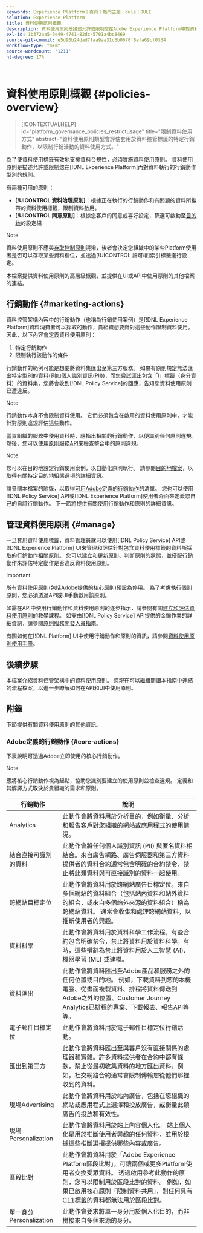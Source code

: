 ```yaml
---
keywords: Experience Platform；首頁；熱門主題；dule；DULE
solution: Experience Platform
title: 資料使用原則概觀
description: 資料使用原則是描述允許或限制您在Adobe Experience Platform中對資料執行的行銷動作型別的規則。
exl-id: 1b372aa5-3e49-4741-82dc-5701a4bc8469
source-git-commit: e5d90b24dad7faa9aa31c3b0670f8efa69cf0334
workflow-type: tm+mt
source-wordcount: '1211'
ht-degree: 17%

---
```


# 資料使用原則概觀 {#policies-overview}

>[!CONTEXTUALHELP]
>id="platform_governance_policies_restrictusage"
>title="限制資料使用方式"
>abstract="資料使用原則類型會評估套用於資料控管標籤的特定行銷動作，以限制行銷活動的資料使用方式。"

為了使資料使用標籤有效地支援資料合規性，必須實施資料使用原則。 資料使用原則是描述允許或限制您在[!DNL Experience Platform]內對資料執行的行銷動作型別的規則。

有兩種可用的原則：

* **[!UICONTROL 資料治理原則]**：根據正在執行的行銷動作和有問題的資料所攜帶的資料使用標籤，限制資料啟用。
* **[!UICONTROL 同意原則]**：根據您客戶的同意或喜好設定，篩選可啟動至[目的地](../../destinations/home.md)的設定檔

>[!NOTE]
>
>資料使用原則不應與[存取控制原則](../../access-control/abac/end-to-end-guide.md#policy)混淆，後者會決定您組織中的某些Platform使用者是否可以存取某些資料欄位，並透過[!UICONTROL 許可權]索引標籤進行設定。

本檔案提供資料使用原則的高層級概觀，並提供在UI或API中使用原則的其他檔案的連結。

## 行銷動作 {#marketing-actions}

資料控管架構內容中的行銷動作（也稱為行銷使用案例）是[!DNL Experience Platform]資料消費者可以採取的動作，貴組織想要針對這些動作限制資料使用。 因此，以下內容會定義資料使用原則：

1. 特定行銷動作
2. 限制執行該動作的條件

行銷動作的範例可能是想要將資料集匯出至第三方服務。 如果有原則規定無法匯出特定型別的資料(例如個人識別資訊(PII))，而您嘗試匯出包含「I」標籤（身分資料）的資料集，您將會收到[!DNL Policy Service]的回應，告知您資料使用原則已遭違反。

>[!NOTE]
>
>行銷動作本身不會限制資料使用。 它們必須包含在啟用的資料使用原則中，才能針對原則違規評估這些動作。

當貴組織的服務中使用資料時，應指出相關的行銷動作，以便識別任何原則違規。 然後，您可以使用[原則服務API](https://www.adobe.io/experience-platform-apis/references/policy-service/)來檢查整合中的原則違規。

>[!NOTE]
>
>您可以在目的地設定行銷使用案例，以自動化原則執行。 請參閱[目的地檔案](../../destinations/home.md)，以取得有關特定目的地組態選項的詳細資訊。

請參閱本檔案的附錄，以取得[可用Adobe定義的行銷動作](#core-actions)的清單。 您也可以使用[!DNL Policy Service] API或[!DNL Experience Platform]使用者介面來定義您自己的自訂行銷動作。 下一節將提供有關使用行銷動作和原則的詳細資訊。

<!-- (Add after AAM DEC mapping doc is published)
### Inheritance from Adobe Audience Manager Data Export Controls

Experience Platform has the ability to share audiences with Adobe Audience Manager. Any Data Export Controls that have been applied to Audience Manager audiences are translated to equivalent marketing use cases recognized by Experience Platform Data Governance.

For a reference on how specific Data Export Controls map to marketing actions in Platform, please refer to the [Audience Manager documentation](https://experienceleague.adobe.com/docs/audience-manager/user-guide/features/data-export-controls.html).
-->

## 管理資料使用原則 {#manage}

一旦套用資料使用標籤，資料管理員就可以使用[!DNL Policy Service] API或[!DNL Experience Platform] UI來管理和評估針對包含資料使用標籤的資料所採取的行銷動作相關原則。 您可以建立和更新原則、判斷原則的狀態，並搭配行銷動作來評估特定動作是否違反資料使用原則。

>[!IMPORTANT]
>
>所有資料使用原則(包括Adobe提供的核心原則)預設為停用。 為了考慮執行個別原則，您必須透過API或UI手動啟用該原則。

如需在API中使用行銷動作和資料使用原則的逐步指示，請參閱有關[建立和評估資料使用原則](create.md)的教學課程。 如需由[!DNL Policy Service] API提供的金鑰作業的詳細資訊，請參閱[原則服務開發人員指南](../api/getting-started.md)。

有關如何在[!DNL Platform] UI中使用行銷動作和原則的資訊，請參閱[資料使用原則使用手冊](./user-guide.md)。

## 後續步驟

本檔案介紹資料控管架構中的資料使用原則。 您現在可以繼續閱讀本指南中連結的流程檔案，以進一步瞭解如何在API和UI中使用原則。

## 附錄

下節提供有關資料使用原則的其他資訊。

### Adobe定義的行銷動作 {#core-actions}

下表說明可透過Adobe立即使用的核心行銷動作。

>[!NOTE]
>
>應將核心行銷動作視為起點，協助您識別要建立的使用原則並檢查違規。 定義和其解譯方式取決於貴組織的需求和原則。

| 行銷動作 | 說明 |
| --- | --- |
| Analytics | 此動作會將資料用於分析目的，例如衡量、分析和報告客戶對您組織的網站或應用程式的使用情況。 |
| 結合直接可識別的資料 | 此動作會將任何個人識別資訊 (PII) 與匿名資料相結合。來自廣告網路、廣告伺服器和第三方資料提供者的資料合約通常包含明確的合約禁令，禁止將此類資料與可直接識別的資料一起使用。 |
| 跨網站目標定位 | 此動作會將資料用於跨網站廣告目標定位。來自多個網站的資料組合（包括站內資料和站外資料的組合，或來自多個站外來源的資料組合）稱為跨網站資料。 通常會收集和處理跨網站資料，以推斷使用者的興趣。 |
| 資料科學 | 此動作會將資料用於資料科學工作流程。有些合約包含明確禁令，禁止將資料用於資料科學。有時，這些措辭為禁止將資料用於人工智慧 (AI)、機器學習 (ML) 或建模。 |
| 資料匯出 | 此動作會將資料匯出至Adobe產品和服務之外的任何位置或目的地。 例如，下載資料到您的本機電腦、從畫面複製資料、排程將資料傳送到Adobe之外的位置、Customer Journey Analytics已排程的專案、下載報表、報告API等等。 |
| 電子郵件目標定位 | 此動作會將資料用於電子郵件目標定位行銷活動。 |
| 匯出到第三方 | 此動作會將資料匯出至與客戶沒有直接關係的處理器和實體。許多資料提供者在合約中都有條款，禁止從最初收集資料的地方匯出資料。例如，社交網路合約通常會限制傳輸您從他們那裡收到的資料。 |
| 現場Advertising | 此動作會將資料用於站內廣告，包括在您組織的網站或應用程式上選擇和投放廣告，或衡量此類廣告的投放和有效性。 |
| 現場Personalization | 此動作會將資料用於站上內容個人化。 站上個人化是用於推斷使用者興趣的任何資料，並用於根據這些推斷選擇提供哪些內容或廣告。 |
| 區段比對 | 此動作會將資料用於「Adobe Experience Platform區段比對」，可讓兩個或更多Platform使用者交換受眾資料。 透過啟用參考此動作的原則，您可以限制用於區段比對的資料。 例如，如果已啟用核心原則「限制資料共用」，則任何具有[C11標籤](../labels/reference.md#c11)的資料都無法用於區段比對。 |
| 單一身分Personalization | 此動作會要求將單一身分用於個人化目的，而非拼接來自多個來源的身分。 |
